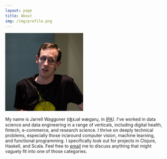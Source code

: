 ```yaml
---
layout: page
title: About
img: /img/profile.png
---
```


<div class="icons-inline">
<a href="mailto:malloc47@gmail.com" class="transparent gmail"> </a>
<a href="https://www.twitter.com/malloc47" class="transparent twitter"> </a>
<a href="https://www.github.com/malloc47" class="transparent github"> </a>
</div>

<img src="/img/profile.png" alt="Profile Pic" />

My name is Jarrell Waggoner (ʤɛɹәl wægәnɹ̩, in
[IPA](https://en.wikipedia.org/wiki/IPA)). I've worked in data science
and data engineering in a range of verticals, including digital
health, fintech, e-commerce, and research science. I thrive on deeply
technical problems, especially those in/around computer vision,
machine learning, and functional programming. I specifically look out
for projects in Clojure, Haskell, and Scala. Feel free to
[email](mailto:malloc47@gmail.com) me to discuss anything that might
vaguely fit into one of those categories.
